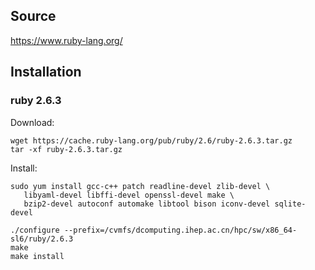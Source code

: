 ## Source

<https://www.ruby-lang.org/>


## Installation

### ruby 2.6.3

Download:

```
wget https://cache.ruby-lang.org/pub/ruby/2.6/ruby-2.6.3.tar.gz
tar -xf ruby-2.6.3.tar.gz
```

Install:

```
sudo yum install gcc-c++ patch readline-devel zlib-devel \
   libyaml-devel libffi-devel openssl-devel make \
   bzip2-devel autoconf automake libtool bison iconv-devel sqlite-devel

./configure --prefix=/cvmfs/dcomputing.ihep.ac.cn/hpc/sw/x86_64-sl6/ruby/2.6.3
make
make install
```
